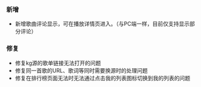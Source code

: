 ### 新增

- 新增歌曲评论显示，可在播放详情页进入。（与PC端一样，目前仅支持显示部分评论）

### 修复

- 修复kg源的歌单链接无法打开的问题
- 修复同一首歌的URL、歌词等同时需要换源时的处理问题
- 修复在排行榜页面无法时无法通过点击我的列表图标切换到我的列表的问题
